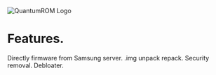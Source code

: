 ![QuantumROM Logo](QuantumROM/logo/QuantumROM.jpg)

# Features.
Directly firmware from Samsung server.
.img unpack repack.
Security removal.
Debloater.
